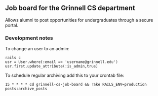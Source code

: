 ## Job board for the Grinnell CS department

Allows alumni to post opportunities for undergraduates through a secure portal.

### Development notes


To change an user to an admin:
```
rails c
usr = User.where(:email => 'username@grinnell.edu')
usr.first.update_attribute(:is_admin,true)
```

To schedule regular archiving add this to your crontab file:
```
15 * * * * cd grinnell-cs-job-board && rake RAILS_ENV=production posts:archive_posts
```
